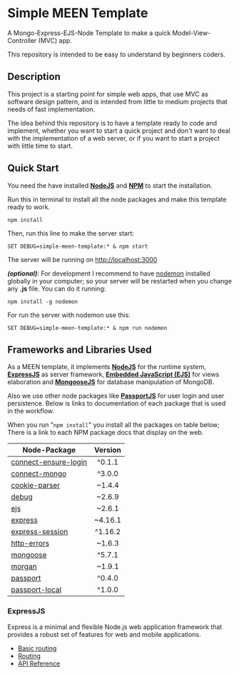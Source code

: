 # Simple MEEN Template

A Mongo-Express-EJS-Node Template to make a quick Model-View-Controller (MVC) app.

This repository is intended to be easy to understand by beginners coders.

## Description

This project is a starting point for simple web apps, that use MVC as software design pattern, and is intended from little to medium projects that needs of fast implementation.

The idea behind this repository is to have a template ready to code and implement, whether you want to start a quick project and don't want to deal with the implementation of a web server, or if you want to start a project with little time to start.

## Quick Start

You need the have installed [**NodeJS**](https://nodejs.org) and [**NPM**](https://www.npmjs.com/) to start the installation.

Run this in terminal to install all the node packages and make this template ready to work.

```npm install```

Then, run this line to make the server start:

```SET DEBUG=simple-meen-template:* & npm start```

The server will be running on <http://localhost:3000>

***(optional)***: For development I recommend to have [nodemon](https://nodemon.io/) installed globally in your computer; so your server will be restarted when you change any **.js** file. You can do it running:

```npm install -g nodemon```

For run the server with nodemon use this:

```SET DEBUG=simple-meen-template:* & npm run nodemon```

## Frameworks and Libraries Used

As a MEEN template, it implements [**NodeJS**](https://nodejs.org) for the runtime system, [**ExpressJS**](http://expressjs.com/) as server framework, [**Embedded JavaScript (EJS)**](https://ejs.co/) for views elaboration and [**MongooseJS**](https://mongoosejs.com/) for database manipulation of MongoDB.

Also we use other node packages like [**PassportJS**](http://www.passportjs.org/) for user login and user persistence. Below is links to documentation of each package that is used in the workflow.

When you run "`npm install`" you install all the packages on table below; There is a link to each NPM package docs that display on the web.

| Node-Package                                                                  | Version |
| ---                                                                           | :---:   |
| [connect-ensure-login](https://www.npmjs.com/package/connect-ensure-login)    | ^0.1.1  |
| [connect-mongo](https://www.npmjs.com/package/connect-mongo)                  | ^3.0.0  |
| [cookie-parser](https://www.npmjs.com/package/cookie-parser)                  | ~1.4.4  |
| [debug](https://www.npmjs.com/package/debug)                                  | ~2.6.9  |
| [ejs](https://www.npmjs.com/package/ejs)                                      | ~2.6.1  |
| [express](https://www.npmjs.com/package/express)                              | ~4.16.1 |
| [express-session](https://www.npmjs.com/package/express-session)              | ^1.16.2 |
| [http-errors](https://www.npmjs.com/package/http-errors)                      | ~1.6.3  |
| [mongoose](https://www.npmjs.com/package/mongoose)                            | ^5.7.1  |
| [morgan](https://www.npmjs.com/package/morgan)                                | ~1.9.1  |
| [passport](https://www.npmjs.com/package/passport)                            | ^0.4.0  |
| [passport-local](https://www.npmjs.com/package/passport-local)                | ^1.0.0  |

### ExpressJS

Express is a minimal and flexible Node.js web application framework that provides a robust set of features for web and mobile applications.

* [Basic routing](http://expressjs.com/en/starter/basic-routing.html)
* [Routing](http://expressjs.com/en/guide/routing.html)
* [API Reference](http://expressjs.com/en/4x/api.html)
